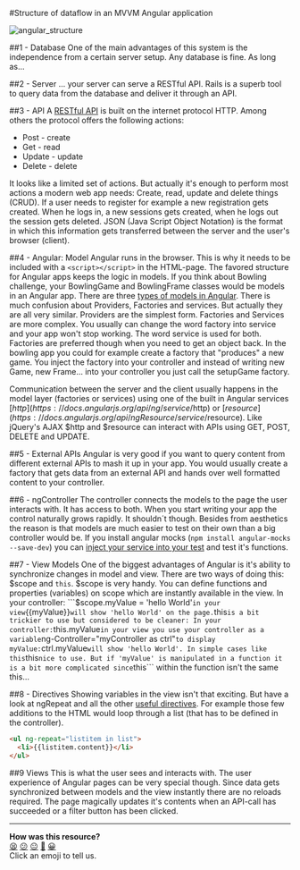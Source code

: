 #Structure of dataflow in an MVVM Angular application

![angular_structure](https://github.com/makersacademy/course/blob/master/images/mvvc_structure.png)

##1 - Database
One of the main advantages of this system is the independence from a certain server setup. Any database is fine. As long as...

##2 - Server
... your server can serve a RESTful API. Rails is a superb tool to query data from the database and deliver it through an API.

##3 - API
A [RESTful API](http://www.restapitutorial.com/lessons/httpmethods.html) is built on the internet protocol HTTP. Among others the protocol offers the following actions:
  - Post - create
  - Get - read
  - Update - update
  - Delete - delete

It looks like a limited set of actions. But actually it's enough to perform most actions a modern web app needs: Create, read, update and delete things (CRUD).  If a user needs to register for example a new registration gets created. When he logs in, a new sessions gets created, when he logs out the session gets deleted. JSON (Java Script Object Notation) is the format in which this information gets transferred between the server and the user's browser (client).

##4 - Angular: Model
Angular runs in the browser. This is why it needs to be included with a ```<script></script>``` in the HTML-page. The favored structure for Angular apps keeps the logic in models. If you think about Bowling challenge, your BowlingGame and BowlingFrame classes would be models in an Angular app. There are three [types of models in Angular](http://iffycan.blogspot.co.uk/2013/05/angular-service-or-factory.html). There is much confusion about Providers, Factories and services. But actually they are all very similar. Providers are the simplest form. Factories and Services are more complex. You usually can change the word factory into service and your app won't stop working. The word service is used for both. Factories are preferred though when you need to get an object back. In the bowling app you could for example create a factory that "produces" a new game. You inject the factory into your controller and instead of writing new Game, new Frame... into your controller you just call the setupGame factory.

Communication between the server and the client usually happens in the model layer (factories or services) using one of the built in Angular services [$http](https://docs.angularjs.org/api/ng/service/$http) or [$resource](https://docs.angularjs.org/api/ngResource/service/$resource). Like jQuery's AJAX $http and $resource can interact with APIs using GET, POST, DELETE and UPDATE.

##5 - External APIs
Angular is very good if you want to query content from different external APIs to mash it up in your app. You would usually create a factory that gets data from an external API and hands over well formatted content to your controller.

##6 - ngController
The controller connects the models to the page the user interacts with. It has access to both. When you start writing your app the control naturally grows rapidly. It shouldn´t though. Besides from aesthetics the reason is that models are much easier to test on their own than a big controller would be. If you install angular mocks (```npm install angular-mocks --save-dev```) you can [inject your service into your test](https://docs.angularjs.org/guide/services#unit-testing) and test it's functions.

##7 - View Models
One of the biggest advantages of Angular is it's ability to synchronize changes in model and view. There are two ways of doing this: $scope and ```this```. $scope is very handy. You can define functions and properties (variables) on scope which are instantly available in the view. In your controller: ```$scope.myValue = 'hello World'``` in your view ```{{myValue}}``` will show 'hello World' on the page. ```this``` is a bit trickier to use but considered to be cleaner:
In your controller: ```this.myValue``` in your view you use your controller as a variable ```ng-Controller="myController as ctrl"``` to display myValue: ```ctrl.myValue``` will show 'hello World'. In simple cases like this ```this``` nice to use. But if 'myValue' is manipulated in a function it is a bit more complicated since ```this``` within the function isn't the same this...

##8 - Directives
Showing variables in the view isn't that exciting. But have a look at ngRepeat and all the other [useful directives](https://docs.angularjs.org/api/ng/directive/). For example those few additions to the HTML would loop through a list (that has to be defined in the controller).

```HTML
<ul ng-repeat="listitem in list">
  <li>{{listitem.content}}</li>
</ul>
```

##9 Views
This is what the user sees and interacts with. The user experience of Angular pages can be very special though. Since data gets synchronized between models and the view instantly there are no reloads required. The page magically updates it's contents when an API-call has succeeded or a filter button has been clicked.

<!-- BEGIN GENERATED SECTION DO NOT EDIT -->

---

**How was this resource?**  
[😫](https://airtable.com/shrUJ3t7KLMqVRFKR?prefill_Repository=course&prefill_File=pills/angular_structure.md&prefill_Sentiment=😫) [😕](https://airtable.com/shrUJ3t7KLMqVRFKR?prefill_Repository=course&prefill_File=pills/angular_structure.md&prefill_Sentiment=😕) [😐](https://airtable.com/shrUJ3t7KLMqVRFKR?prefill_Repository=course&prefill_File=pills/angular_structure.md&prefill_Sentiment=😐) [🙂](https://airtable.com/shrUJ3t7KLMqVRFKR?prefill_Repository=course&prefill_File=pills/angular_structure.md&prefill_Sentiment=🙂) [😀](https://airtable.com/shrUJ3t7KLMqVRFKR?prefill_Repository=course&prefill_File=pills/angular_structure.md&prefill_Sentiment=😀)  
Click an emoji to tell us.

<!-- END GENERATED SECTION DO NOT EDIT -->
